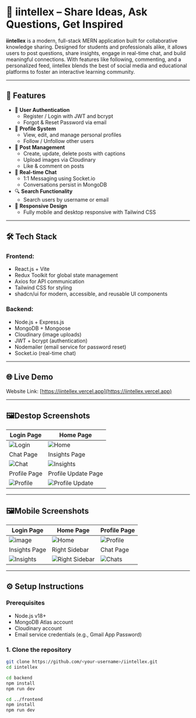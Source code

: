 # 🧠 iintellex – Share Ideas, Ask Questions, Get Inspired

**iintellex** is a modern, full-stack MERN application built for collaborative knowledge sharing. Designed for students and professionals alike, it allows users to post questions, share insights, engage in real-time chat, and build meaningful connections. With features like following, commenting, and a personalized feed, iintellex blends the best of social media and educational platforms to foster an interactive learning community.

---

## 🚀 Features

- 🔐 **User Authentication**
  - Register / Login with JWT and bcrypt
  - Forgot & Reset Password via email
- 👤 **Profile System**
  - View, edit, and manage personal profiles
  - Follow / Unfollow other users
- 📝 **Post Management**
  - Create, update, delete posts with captions
  - Upload images via Cloudinary
  - Like & comment on posts
- 💬 **Real-time Chat**
  - 1:1 Messaging using Socket.io
  - Conversations persist in MongoDB
- 🔍 **Search Functionality**
  - Search users by username or email
- 🧭 **Responsive Design**
  - Fully mobile and desktop responsive with Tailwind CSS

---

## 🛠 Tech Stack

### Frontend:
- React.js + Vite
- Redux Toolkit for global state management
- Axios for API communication
- Tailwind CSS for styling
- shadcn/ui for modern, accessible, and reusable UI components

### Backend:
- Node.js + Express.js
- MongoDB + Mongoose
- Cloudinary (image uploads)
- JWT + bcrypt (authentication)
- Nodemailer (email service for password reset)
- Socket.io (real-time chat)

---

## 🌐 Live Demo

Website Link: [https://iintellex.vercel.app](https://iintellex.vercel.app)  

---

## 🖼️Destop Screenshots

| Login Page | Home Page |
|------------|------------|
| ![Login](https://github.com/user-attachments/assets/0b5d0bc7-8849-488a-a276-45873338e9ee) | ![Home](https://github.com/user-attachments/assets/030c8b4e-b1e1-4d84-9146-95c8c1fe102b)|
| Chat Page | Insights Page |
| ![Chat](https://github.com/user-attachments/assets/ad340d08-a90a-4a2e-aa31-5eefb0877542) | ![Insights](https://github.com/user-attachments/assets/f1236691-1a51-410d-8b13-51bf606817dd) |
| Profile Page | Profile Update Page |
| ![Profile](https://github.com/user-attachments/assets/c18aa39d-36fb-45d5-9d05-bd43aaaf995b) | ![Profile Update](https://github.com/user-attachments/assets/23bac749-2187-4dac-98c8-b21f1f7e3cfe) |

---

## 🖼️Mobile Screenshots

| Login Page | Home Page | Profile Page |
|------------|-----------|--------------|
| ![image](https://github.com/user-attachments/assets/badf6bf6-5439-4649-88e1-0e422f51a536) | ![Home](https://github.com/user-attachments/assets/056a6528-b4fa-443b-a183-9646c7d03d40) | ![Profile](https://github.com/user-attachments/assets/f36db922-67f5-41c1-9962-bdcf3afff6f3) |
| Insights Page | Right Sidebar | Chat Page |
| ![Insights](https://github.com/user-attachments/assets/e6018d28-c644-4274-a50d-70e823a6e36a) | ![Right Sidebar](https://github.com/user-attachments/assets/34d60205-24e3-489e-bd63-2a322c402d34) |![Chats](https://github.com/user-attachments/assets/d302dd45-7df5-401b-95c9-5536e26e8d61) |

---

## ⚙️ Setup Instructions

### Prerequisites

- Node.js v18+
- MongoDB Atlas account
- Cloudinary account
- Email service credentials (e.g., Gmail App Password)

### 1. Clone the repository

```bash
git clone https://github.com/<your-username>/iintellex.git
cd iintellex

cd backend
npm install
npm run dev

cd ../frontend
npm install
npm run dev
